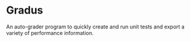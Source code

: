 # Gradus

An auto-grader program to quickly create and run unit tests and export a variety of performance information.
